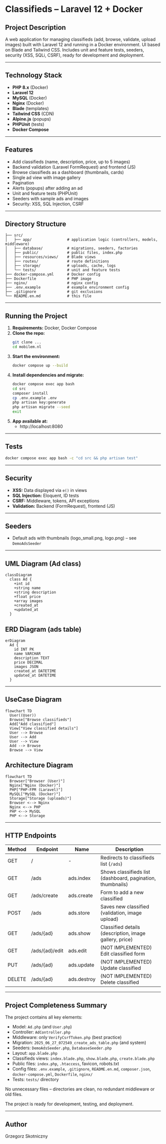 # Classifieds – Laravel 12 + Docker

## Project Description
A web application for managing classifieds (add, browse, validate, upload images) built with Laravel 12 and running in a Docker environment. UI based on Blade and Tailwind CSS. Includes unit and feature tests, seeders, security (XSS, SQLi, CSRF), ready for development and deployment.

---

## Technology Stack
- **PHP 8.x** (Docker)
- **Laravel 12**
- **MySQL** (Docker)
- **Nginx** (Docker)
- **Blade** (templates)
- **Tailwind CSS** (CDN)
- **Alpine.js** (popups)
- **PHPUnit** (tests)
- **Docker Compose**

---

## Features
- Add classifieds (name, description, price, up to 5 images)
- Backend validation (Laravel FormRequest) and frontend (JS)
- Browse classifieds as a dashboard (thumbnails, cards)
- Single ad view with image gallery
- Pagination
- Alerts (popups) after adding an ad
- Unit and feature tests (PHPUnit)
- Seeders with sample ads and images
- Security: XSS, SQL Injection, CSRF

---

## Directory Structure
```
├── src/
│   ├── app/                # application logic (controllers, models, middleware)
│   ├── database/           # migrations, seeders, factories
│   ├── public/             # public files, index.php
│   ├── resources/views/    # Blade views
│   ├── routes/             # route definitions
│   ├── storage/            # uploads, cache, logs
│   └── tests/              # unit and feature tests
├── docker-compose.yml      # Docker config
├── Dockerfile              # PHP image
├── nginx/                  # nginx config
├── .env.example            # example environment config
├── .gitignore              # git exclusions
└── README.en.md            # this file
```

---

## Running the Project
1. **Requirements:** Docker, Docker Compose
2. **Clone the repo:**
   ```bash
   git clone ...
   cd mobilem.nl
   ```
3. **Start the environment:**
   ```bash
   docker compose up --build
   ```
4. **Install dependencies and migrate:**
   ```bash
   docker compose exec app bash
   cd src
   composer install
   cp .env.example .env
   php artisan key:generate
   php artisan migrate --seed
   exit
   ```
5. **App available at:**
   - http://localhost:8080

---

## Tests
```bash
docker compose exec app bash -c "cd src && php artisan test"
```

---

## Security
- **XSS:** Data displayed via `e()` in views
- **SQL Injection:** Eloquent, ID tests
- **CSRF:** Middleware, tokens, API exceptions
- **Validation:** Backend (FormRequest), frontend (JS)

---

## Seeders
- Default ads with thumbnails (logo_small.png, logo.png) – see `DemoAdsSeeder`

---

## UML Diagram (Ad class)
```mermaid
classDiagram
  class Ad {
    +int id
    +string name
    +string description
    +float price
    +array images
    +created_at
    +updated_at
  }
```

## ERD Diagram (ads table)
```mermaid
erDiagram
  Ad {
    id INT PK
    name VARCHAR
    description TEXT
    price DECIMAL
    images JSON
    created_at DATETIME
    updated_at DATETIME
  }
```

---

## UseCase Diagram
```mermaid
flowchart TD
  User((User))
  Browse["Browse classifieds"]
  Add["Add classified"]
  View["View classified details"]
  User --> Browse
  User --> Add
  User --> View
  Add --> Browse
  Browse --> View
```

## Architecture Diagram
```mermaid
flowchart TD
  Browser["Browser (User)"]
  Nginx["Nginx (Docker)"]
  PHP["PHP-FPM (Laravel)"]
  MySQL["MySQL (Docker)"]
  Storage["Storage (uploads)"]
  Browser <--> Nginx
  Nginx <--> PHP
  PHP <--> MySQL
  PHP <--> Storage
```

---

## HTTP Endpoints
| Method | Endpoint         | Name         | Description                                                      |
|--------|------------------|--------------|------------------------------------------------------------------|
| GET    | /                | -            | Redirects to classifieds list (`/ads`)                           |
| GET    | /ads             | ads.index    | Shows classifieds list (dashboard, pagination, thumbnails)       |
| GET    | /ads/create      | ads.create   | Form to add a new classified                                     |
| POST   | /ads             | ads.store    | Saves new classified (validation, image upload)                  |
| GET    | /ads/{ad}        | ads.show     | Classified details (description, image gallery, price)           |
| GET    | /ads/{ad}/edit   | ads.edit     | (NOT IMPLEMENTED) Edit classified form                          |
| PUT    | /ads/{ad}        | ads.update   | (NOT IMPLEMENTED) Update classified                             |
| DELETE | /ads/{ad}        | ads.destroy  | (NOT IMPLEMENTED) Delete classified                             |

---

## Project Completeness Summary
The project contains all key elements:
- Model: `Ad.php` (and `User.php`)
- Controller: `AdController.php`
- Middleware: only `VerifyCsrfToken.php` (best practice)
- Migration: `2025_06_27_072549_create_ads_table.php` (and system)
- Seeders: `DemoAdsSeeder.php`, `DatabaseSeeder.php`
- Layout: `app.blade.php`
- Classifieds views: `index.blade.php`, `show.blade.php`, `create.blade.php`
- Public files: `index.php`, `.htaccess`, favicon, robots.txt
- Config files: `.env.example`, `.gitignore`, `README.en.md`, `composer.json`, `docker-compose.yml`, `Dockerfile`, `nginx/`
- Tests: `tests/` directory

No unnecessary files – directories are clean, no redundant middleware or old files.

The project is ready for development, testing, and deployment.

---

## Author
Grzegorz Skotniczny 